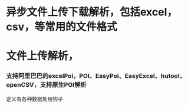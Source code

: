 # 异步文件上传下载解析，包括excel，csv，等常用的文件格式


# 文件上传解析，
  ### 支持阿里巴巴的excelPoi，POI、EasyPoi、EasyExcel、hutool，openCSV，支持原生POI解析


定义有各种数据处理钩子
